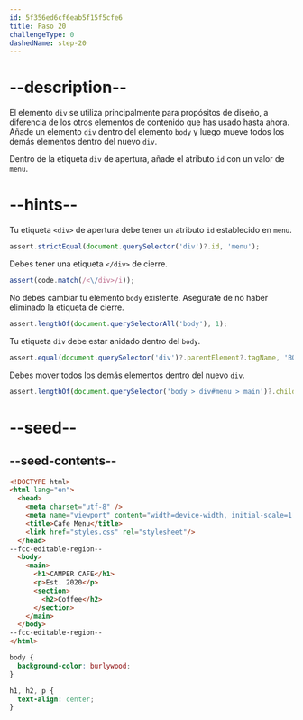 ```yaml
---
id: 5f356ed6cf6eab5f15f5cfe6
title: Paso 20
challengeType: 0
dashedName: step-20
---
```


# --description--

El elemento `div` se utiliza principalmente para propósitos de diseño, a diferencia de los otros elementos de contenido que has usado hasta ahora. Añade un elemento `div` dentro del elemento `body` y luego mueve todos los demás elementos dentro del nuevo `div`.

Dentro de la etiqueta `div` de apertura, añade el atributo `id` con un valor de `menu`.

# --hints--

Tu etiqueta `<div>` de apertura debe tener un atributo `id` establecido en `menu`.

```js
assert.strictEqual(document.querySelector('div')?.id, 'menu');
```

Debes tener una etiqueta `</div>` de cierre.

```js
assert(code.match(/<\/div>/i));
```

No debes cambiar tu elemento `body` existente. Asegúrate de no haber eliminado la etiqueta de cierre.

```js
assert.lengthOf(document.querySelectorAll('body'), 1);
```

Tu etiqueta `div` debe estar anidado dentro del `body`.

```js
assert.equal(document.querySelector('div')?.parentElement?.tagName, 'BODY');
```

Debes mover todos los demás elementos dentro del nuevo `div`.

```js
assert.lengthOf(document.querySelector('body > div#menu > main')?.children, 3);
```

# --seed--

## --seed-contents--

```html
<!DOCTYPE html>
<html lang="en">
  <head>
    <meta charset="utf-8" />
    <meta name="viewport" content="width=device-width, initial-scale=1.0" />
    <title>Cafe Menu</title>
    <link href="styles.css" rel="stylesheet"/>
  </head>
--fcc-editable-region--
  <body>
    <main>
      <h1>CAMPER CAFE</h1>
      <p>Est. 2020</p>
      <section>
        <h2>Coffee</h2>
      </section>
    </main>
  </body>
--fcc-editable-region--
</html>
```

```css
body {
  background-color: burlywood;
}

h1, h2, p {
  text-align: center;
}
```

